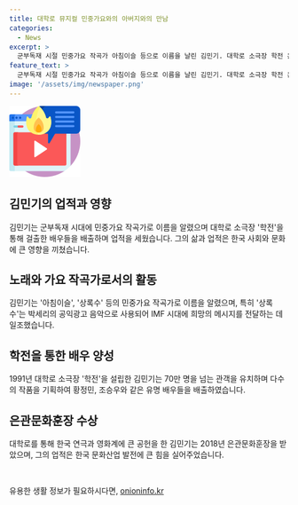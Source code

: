 ```yaml
---
title: 대학로 뮤지컬 민중가요와의 아버지와의 만남
categories:
  - News
excerpt: >
  군부독재 시절 민중가요 작곡가 아침이슬 등으로 이름을 날린 김민기. 대학로 소극장 학전 운영으로 황정민·조승우와 같은 걸출한 배우 발탁. 꾸준한 음악활동, IMF 시절 상록수로 희망의 메시지 전달. 학전을 통해 70만명 이상의 관객을 모은 창작뮤지컬, 유명 배우 탄생시켜서 2018년 은관문화훈장 수상. 김민기의 삶의 궤적이 끝을 찾아 사람들의 마음에 영원히 남는다.
feature_text: >
  군부독재 시절 민중가요 작곡가 아침이슬 등으로 이름을 날린 김민기. 대학로 소극장 학전 운영으로 황정민·조승우와 같은 걸출한 배우 발탁. 꾸준한 음악활동, IMF 시절 상록수로 희망의 메시지 전달. 학전을 통해 70만명 이상의 관객을 모은 창작뮤지컬, 유명 배우 탄생시켜서 2018년 은관문화훈장 수상. 김민기의 삶의 궤적이 끝을 찾아 사람들의 마음에 영원히 남는다.
image: '/assets/img/newspaper.png'
---
```


<p><img src="/assets/img/news.png" alt="rentncar 속보" /></p>

<h2 data-ke-size="size26">김민기의 업적과 영향</h2>

<p data-ke-size="size16">김민기는 군부독재 시대에 민중가요 작곡가로 이름을 알렸으며 대학로 소극장 '학전'을 통해 걸출한 배우들을 배출하며 업적을 세웠습니다. 그의 삶과 업적은 한국 사회와 문화에 큰 영향을 끼쳤습니다.</p>

<h2 data-ke-size="size24">노래와 가요 작곡가로서의 활동</h2>

<p data-ke-size="size16">김민기는 '아침이슬', '상록수' 등의 민중가요 작곡가로 이름을 알렸으며, 특히 '상록수'는 박세리의 공익광고 음악으로 사용되어 IMF 시대에 희망의 메시지를 전달하는 데 일조했습니다.</p>

<h2 data-ke-size="size24">학전을 통한 배우 양성</h2>

<p data-ke-size="size16">1991년 대학로 소극장 '학전'을 설립한 김민기는 70만 명을 넘는 관객을 유치하며 다수의 작품을 기획하여 황정민, 조승우와 같은 유명 배우들을 배출하였습니다.</p>

<h2 data-ke-size="size24">은관문화훈장 수상</h2>

<p data-ke-size="size16">대학로를 통해 한국 연극과 영화계에 큰 공헌을 한 김민기는 2018년 은관문화훈장을 받았으며, 그의 업적은 한국 문화산업 발전에 큰 힘을 실어주었습니다.</p>

<p data-ke-size="size16">&nbsp;</p>
유용한 생활 정보가 필요하시다면, <a href="https://onioninfo.kr" rel="dofollow">onioninfo.kr</a>



